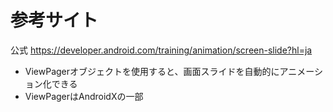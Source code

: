 # 参考サイト
公式
https://developer.android.com/training/animation/screen-slide?hl=ja

- ViewPagerオブジェクトを使用すると、画面スライドを自動的にアニメーション化できる
- ViewPagerはAndroidXの一部

